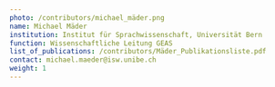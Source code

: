 ```yaml
---
photo: /contributors/michael_mäder.png
name: Michael Mäder
institution: Institut für Sprachwissenschaft, Universität Bern
function: Wissenschaftliche Leitung GEAS
list_of_publications: /contributors/Mäder_Publikationsliste.pdf
contact: michael.maeder@isw.unibe.ch
weight: 1
---
```

